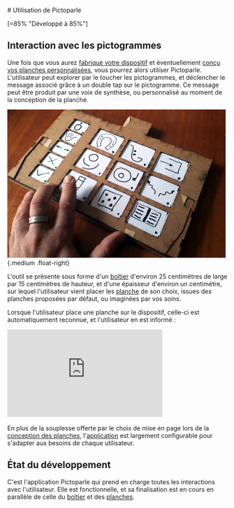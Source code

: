 # Utilisation de Pictoparle

[=85% "Développé à 85%"]

## Interaction avec les pictogrammes

Une fois que vous aurez [fabriqué votre dispositif](fabrication.md) et éventuellement [conçu vos planches personnalisées](conception-planches.md), vous pourrez alors utiliser Pictoparle. L'utilisateur peut explorer par le toucher les pictogrammes, et déclencher le message associé grâce à un double tap sur le pictogramme. Ce message peut être produit par une voix de synthèse, ou personnalisé au moment de la conception de la planche.


![boîtier fermé](img/pictoparle-medium-crop.jpg){.medium .float-right}

L'outil se présente sous forme d'un [boîtier](materiel.md) d'environ 25 centimètres de large par 15 centimètres de hauteur, et d'une épaisseur d'environ un centimètre, sur lequel l'utilisateur vient placer les [planche](planches.md) de son choix, issues des planches proposées par défaut, ou imaginées par vos soins.

Lorsque l'utilisateur place une planche sur le dispositif, celle-ci est automatiquement reconnue, et l'utilisateur en est informé :


<div class="center"><iframe width="355" height="200" src="https://www.youtube.com/embed/awzBzCnelJM" frameborder="0" allow="accelerometer; autoplay; encrypted-media; gyroscope; picture-in-picture" allowfullscreen></iframe></div>

En plus de la souplesse offerte par le choix de mise en page lors de la [conception des planches](conception-planches.md), l'[application](application.md) est largement configurable pour s'adapter aux besoins de chaque utilisateur.

## État du développement


C'est l'application Pictoparle qui prend en charge toutes les interactions avec l'utilisateur. Elle est fonctionnelle, et sa finalisation est en cours 
en parallèle de celle du [boîtier](fabrication.md) et des [planches](conception-planches.md).




